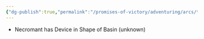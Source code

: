 ```yaml
---
{"dg-publish":true,"permalink":"/promises-of-victory/adventuring/arcs/titan-forges/","title":"Titan Forges","noteIcon":"Arc","created":"2023-01-25T02:26:53.006+01:00","updated":"2023-03-29T21:25:49.627+02:00"}
---
```



- Necromant has Device in Shape of Basin (unknown)

